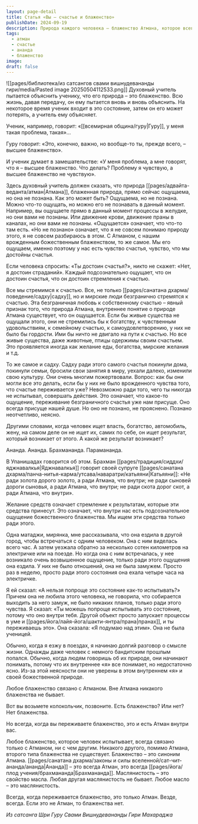 ```yaml
---
layout: page-detail
title: Статья «Вы – счастье и блаженство»
publishDate: 2024-09-19
description: Природа каждого человека – блаженство Атмана, которое всегда ощущается внутри, но редко осознается ясно. Все стремления к счастью и удовольствиям – это поиск внутреннего блаженства, а любые переживания ананды всегда связаны с Атманом. Учитель напоминает ученику, что блаженство не во внешних объектах, а в собственной божественной природе, и только через осознание этого возможно истинное счастье.
tags:
  - атман
  - счастье
  - ананда
  - блаженство
image: 
draft: false
---
```

![[pages/библиотека/из сатсангов свами вишнудевананды гири/media/Pasted image 20250504112533.png]]
 Духовный учитель пытается объяснить ученику, что его природа – это блаженство. Всю жизнь, давая передачу, он ему пытается вновь и вновь объяснить. На некоторое время ученик входит в это состояние, затем он его может потерять, а учитель ему объясняет.

 Ученик, например, говорит: «[[всемирная община/гуру|Гуру]], у меня такая проблема, такая»…

 Гуру говорит: «Это, конечно, важно, но вообще-то ты, прежде всего, – высшее блаженство».

 И ученик думает в замешательстве: «У меня проблема, а мне говорят, что я – высшее блаженство. Что делать? Проблему я чувствую, а высшее блаженство не чувствую».

 Здесь духовный учитель должен сказать, что природа [[pages/адвайта-веданта/атман|Атмана]], блаженная природа, прямо сейчас ощущаема, но она не познана. Как это может быть? Ощущаема, но не познана. Можно что-то ощущать, но можно его не познавать в данный момент. Например, вы ощущаете прямо в данный момент процессы в желудке, но они вами не познаны. Или движение крови, движение праны в каналах, но они вами не познаны. «Ощущается» означает, что что-то там есть. «Но не познано» означает, что я не совсем понимаю природу этого, я не совсем разбираюсь в этом. С Атманом, с нашим врожденным божественным блаженством, то же самое. Мы его ощущаем, именно поэтому у нас есть чувство счастья, чувство, что мы достойны счастья. 

 Если человека спросить: «Ты достоин счастья?», никто не скажет: «Нет, я достоин страданий». Каждый подсознательно ощущает, что он достоин счастья, что он достоин стремления к счастью.

 Все мы стремимся к счастью. Все, не только [[pages/санатана дхарма/поведение/садху|садху]], но и мирские люди безгранично стремятся к счастью. Эта безграничная любовь к собственному счастью – явный признак того, что природа Атмана, внутреннее понятие о природе Атмана существует, что он ощущается. Если бы живые существа не ощущали этого, они не стремились бы к богатству, к чувственным удовольствиям, к семейному счастью, к самоудовлетворению, у них не было бы гордости. Ими бы ничто не двигало на пути к счастью. Но все живые существа, даже животные, птицы одержимы своим счастьем. Это проявляется иногда как желание еды, богатства, мирские желания и т.д.

 То же самое и садху. Садху ради этого самого счастья покинули дома, покинули семьи, бросили свои занятия в миру, уехали далеко, изменили свою культуру. Они очень многим пожертвовали. Вопрос: как бы они могли все это делать, если бы у них не было врожденного чувства того, что счастье переживается уже? Невозможно ради того, чего ты никогда не испытывал, совершать действия. Это означает, что какое-то ощущение, переживание безграничного счастья уже нам присуще. Оно всегда присуще нашей душе. Но оно не познано, не прояснено. Познано неотчетливо, неясно.

 Другими словами, когда человек ищет власть, богатство, автомобиль, жену, на самом деле он не ищет их, самих по себе, он ищет результат, который возникает от этого. А какой же результат возникает?

 Ананда. Ананда. Брахмананда. Парамананда.

 В Упанишадах говорится об этом. Брахман [[pages/традиция/сиддхи/яджнавалкья|Яджнавалкья]] говорит своей супруге [[pages/санатана дхарма/панча-нитья-карма/утсава/наваратри/катьяяни|Катьяяни]]: «Не ради золота дорого золото, а ради Атмана, что внутри; не ради сыновей дороги сыновья, а ради Атмана, что внутри; не ради скота дорог скот, а ради Атмана, что внутри».

 Желание средств означает стремление к результатам, которые эти средства принесут. Это означает, что внутри нас есть подсознательное ощущение божественного блаженства. Мы ищем эти средства только ради этого.

 Одна матаджи, мирянка, мне рассказывала, что она ездила в другой город, чтобы встречаться с одним человеком. Она с ним виделась всего час. А затем уезжала обратно за несколько сотен километров на электричке или на поезде. Но когда она с ним встречалась, у нее возникало очень возвышенное ощущение, только ради этого ощущения она ездила. У них не было отношений, она не была замужем. Просто раз в неделю, просто ради этого состояния она ехала четыре часа на электричке.

 Я ей сказал: «А нельзя попроще это состояние как-то испытывать?» Причем она не любила этого человека, не говорила, что собирается выходить за него замуж, не было никаких планов, только ради этого чувства. Я сказал: «Ты можешь попроще испытывать это состояние, потому что оно внутри тебя. Другой объект просто запускает процессы в уме и [[pages/йога/лайя-йога/шакти-янтра/прана|пранах]], и ты переживаешь это». Она сказала: «Я подумаю над этим». Она не была ученицей.

 Обычно, когда я езжу в поездах, я начинаю долгий разговор о смысле жизни. Однажды даже человек с немного бандитским прошлым попался. Обычно, когда людям говоришь об их природе, они начинают понимать, потому что их внутреннее «я» все понимает, но недостаточно ясно. Из-за этой неясности они не уверены в этом внутреннем «я» и своей божественной природе.

 Любое блаженство связано с Атманом. Вне Атмана никакого блаженства не бывает.

 Вот вы возьмете колокольчик, позвоните. Есть блаженство? Или нет? Нет блаженства.

 Но всегда, когда вы переживаете блаженство, это и есть Атман внутри вас.

 Любое блаженство, которое человек испытывает, всегда связано только с Атманом, ни с чем другим. Никакого другого, помимо Атмана, второго типа блаженства не существует. Блаженство – это синоним Атмана. [[pages/санатана дхарма/законы и силы вселенной/сат-чит-ананда/ананда|Ананда]] – это всегда Атман, это всегда [[pages/йога/плод учения/брахмананда|Брахмананда]]. Маслянистость – это свойство масла. Любая другая маслянистость не бывает. Любое масло – это маслянистость.

  
 Всегда, когда переживается блаженство, это только Атман. Везде, всегда. Если это не Атман, то блаженства нет.

*Из сатсанга Шри Гуру Свами Вишнудевананды Гири Махараджа*